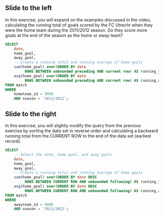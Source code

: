 ## Slide to the left

In this exercise, you will expand on the examples discussed in the video, calculating the running total of goals scored by the FC Utrecht when they were the home team during the 2011/2012 season. Do they score more goals at the end of the season as the home or away team?

```sql
SELECT 
	date,
	home_goal,
	away_goal,
    -- Create a running total and running average of home goals
    sum(home_goal) over(ORDER BY date 
         ROWS BETWEEN unbounded preceding AND current row) AS running_total,
    avg(home_goal) over(ORDER BY date 
         ROWS BETWEEN unbounded preceding AND current row) AS running_avg
FROM match
WHERE 
	hometeam_id = 9908 
	AND season = '2011/2012';
```

## Slide to the right
In this exercise, you will slightly modify the query from the previous exercise by sorting the data set in reverse order and calculating a backward running total from the CURRENT ROW to the end of the data set (earliest record).

```sql
SELECT 
	-- Select the date, home goal, and away goals
	date,
    home_goal,
    away_goal,
    -- Create a running total and running average of home goals
    sum(home_goal) over(ORDER BY date DESC
         ROWS BETWEEN CURRENT ROW AND unbounded following) AS running_total,
    avg(home_goal) over(ORDER BY date DESC
         ROWS BETWEEN CURRENT ROW AND unbounded following) AS running_avg
FROM match
WHERE 
	awayteam_id = 9908 
    AND season = '2011/2012';
```
